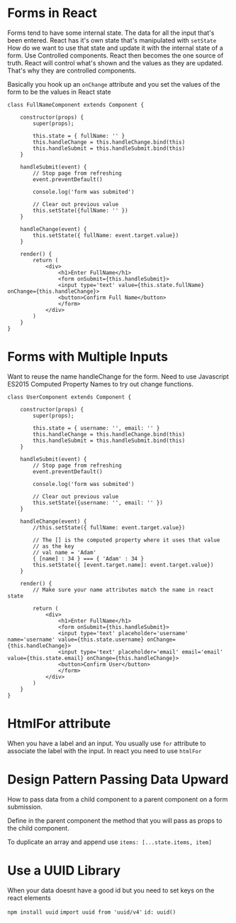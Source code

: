 # Forms in React

Forms tend to have some internal state. The data for all the input that's been entered. React has it's own state that's manipulated with `setState`  How do we want to use that state and update it with the internal state of a form. Use Controlled components. React then becomes the one source of truth. React will control what's shown and the values as they are updated. That's why they are controlled components.

Basically you hook up an `onChange` attribute and you set the values of the form to be the values in React state

```
class FullNameComponent extends Component {

    constructor(props) {
        super(props);

        this.state = { fullName: '' }
        this.handleChange = this.handleChange.bind(this)
        this.handleSubmit = this.handleSubmit.bind(this)
    }

    handleSubmit(event) {
        // Stop page from refreshing
        event.preventDefault()

        console.log('form was submited')

        // Clear out previous value
        this.setState({fullName: '' })
    }

    handleChange(event) {
        this.setState({ fullName: event.target.value})
    }

    render() {
        return (
            <div>
                <h1>Enter FullName</h1>
                <form onSubmit={this.handleSubmit}>
                <input type='text' value={this.state.fullName} onChange={this.handleChange}>
                <button>Confirm Full Name</button>
                </form>
            </div>
        )
    }
}
```

# Forms with Multiple Inputs

Want to reuse the name handleChange for the form. Need to use Javascript ES2015 Computed Property Names to try out change functions.


```
class UserComponent extends Component {

    constructor(props) {
        super(props);

        this.state = { username: '', email: '' }
        this.handleChange = this.handleChange.bind(this)
        this.handleSubmit = this.handleSubmit.bind(this)
    }

    handleSubmit(event) {
        // Stop page from refreshing
        event.preventDefault()

        console.log('form was submited')
        
        // Clear out previous value
        this.setState({username: '', email: '' })
    }

    handleChange(event) {
        //this.setState({ fullName: event.target.value})

        // The [] is the computed property where it uses that value
        // as the key
        // val name = 'Adam'
        { [name] : 34 } === { 'Adam' : 34 }
        this.setState({ [event.target.name]: event.target.value})
    }

    render() {
        // Make sure your name attributes match the name in react state

        return (
            <div>
                <h1>Enter FullName</h1>
                <form onSubmit={this.handleSubmit}>
                <input type='text' placeholder='username' name='username' value={this.state.username} onChange={this.handleChange}>
                <input type='text' placeholder='email' email='email' value={this.state.email} onChange={this.handleChange}>
                <button>Confirm User</button>
                </form>
            </div>
        )
    }
}

```

# HtmlFor attribute

When you have a label and an input. You usually use `for` attribute to associate the label with the input. In react you need to use `htmlFor`

# Design Pattern Passing Data Upward

How to pass data from a child component to a parent component on a form submission.

Define in the parent component the method that you will pass as props to the child component.

To duplicate an array and append use `items: [...state.items, item]`

# Use a UUID Library

When your data doesnt have a good id but you need to set keys on the react elements

`npm install uuid`
`import uuid from 'uuid/v4'`
`id: uuid()`